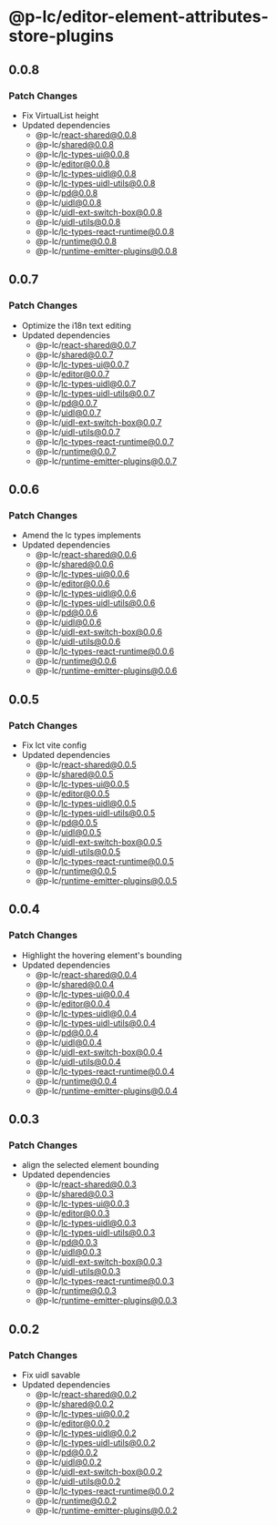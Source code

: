 # @p-lc/editor-element-attributes-store-plugins

## 0.0.8

### Patch Changes

- Fix VirtualList height
- Updated dependencies
  - @p-lc/react-shared@0.0.8
  - @p-lc/shared@0.0.8
  - @p-lc/lc-types-ui@0.0.8
  - @p-lc/editor@0.0.8
  - @p-lc/lc-types-uidl@0.0.8
  - @p-lc/lc-types-uidl-utils@0.0.8
  - @p-lc/pd@0.0.8
  - @p-lc/uidl@0.0.8
  - @p-lc/uidl-ext-switch-box@0.0.8
  - @p-lc/uidl-utils@0.0.8
  - @p-lc/lc-types-react-runtime@0.0.8
  - @p-lc/runtime@0.0.8
  - @p-lc/runtime-emitter-plugins@0.0.8

## 0.0.7

### Patch Changes

- Optimize the i18n text editing
- Updated dependencies
  - @p-lc/react-shared@0.0.7
  - @p-lc/shared@0.0.7
  - @p-lc/lc-types-ui@0.0.7
  - @p-lc/editor@0.0.7
  - @p-lc/lc-types-uidl@0.0.7
  - @p-lc/lc-types-uidl-utils@0.0.7
  - @p-lc/pd@0.0.7
  - @p-lc/uidl@0.0.7
  - @p-lc/uidl-ext-switch-box@0.0.7
  - @p-lc/uidl-utils@0.0.7
  - @p-lc/lc-types-react-runtime@0.0.7
  - @p-lc/runtime@0.0.7
  - @p-lc/runtime-emitter-plugins@0.0.7

## 0.0.6

### Patch Changes

- Amend the lc types implements
- Updated dependencies
  - @p-lc/react-shared@0.0.6
  - @p-lc/shared@0.0.6
  - @p-lc/lc-types-ui@0.0.6
  - @p-lc/editor@0.0.6
  - @p-lc/lc-types-uidl@0.0.6
  - @p-lc/lc-types-uidl-utils@0.0.6
  - @p-lc/pd@0.0.6
  - @p-lc/uidl@0.0.6
  - @p-lc/uidl-ext-switch-box@0.0.6
  - @p-lc/uidl-utils@0.0.6
  - @p-lc/lc-types-react-runtime@0.0.6
  - @p-lc/runtime@0.0.6
  - @p-lc/runtime-emitter-plugins@0.0.6

## 0.0.5

### Patch Changes

- Fix lct vite config
- Updated dependencies
  - @p-lc/react-shared@0.0.5
  - @p-lc/shared@0.0.5
  - @p-lc/lc-types-ui@0.0.5
  - @p-lc/editor@0.0.5
  - @p-lc/lc-types-uidl@0.0.5
  - @p-lc/lc-types-uidl-utils@0.0.5
  - @p-lc/pd@0.0.5
  - @p-lc/uidl@0.0.5
  - @p-lc/uidl-ext-switch-box@0.0.5
  - @p-lc/uidl-utils@0.0.5
  - @p-lc/lc-types-react-runtime@0.0.5
  - @p-lc/runtime@0.0.5
  - @p-lc/runtime-emitter-plugins@0.0.5

## 0.0.4

### Patch Changes

- Highlight the hovering element's bounding
- Updated dependencies
  - @p-lc/react-shared@0.0.4
  - @p-lc/shared@0.0.4
  - @p-lc/lc-types-ui@0.0.4
  - @p-lc/editor@0.0.4
  - @p-lc/lc-types-uidl@0.0.4
  - @p-lc/lc-types-uidl-utils@0.0.4
  - @p-lc/pd@0.0.4
  - @p-lc/uidl@0.0.4
  - @p-lc/uidl-ext-switch-box@0.0.4
  - @p-lc/uidl-utils@0.0.4
  - @p-lc/lc-types-react-runtime@0.0.4
  - @p-lc/runtime@0.0.4
  - @p-lc/runtime-emitter-plugins@0.0.4

## 0.0.3

### Patch Changes

- align the selected element bounding
- Updated dependencies
  - @p-lc/react-shared@0.0.3
  - @p-lc/shared@0.0.3
  - @p-lc/lc-types-ui@0.0.3
  - @p-lc/editor@0.0.3
  - @p-lc/lc-types-uidl@0.0.3
  - @p-lc/lc-types-uidl-utils@0.0.3
  - @p-lc/pd@0.0.3
  - @p-lc/uidl@0.0.3
  - @p-lc/uidl-ext-switch-box@0.0.3
  - @p-lc/uidl-utils@0.0.3
  - @p-lc/lc-types-react-runtime@0.0.3
  - @p-lc/runtime@0.0.3
  - @p-lc/runtime-emitter-plugins@0.0.3

## 0.0.2

### Patch Changes

- Fix uidl savable
- Updated dependencies
  - @p-lc/react-shared@0.0.2
  - @p-lc/shared@0.0.2
  - @p-lc/lc-types-ui@0.0.2
  - @p-lc/editor@0.0.2
  - @p-lc/lc-types-uidl@0.0.2
  - @p-lc/lc-types-uidl-utils@0.0.2
  - @p-lc/pd@0.0.2
  - @p-lc/uidl@0.0.2
  - @p-lc/uidl-ext-switch-box@0.0.2
  - @p-lc/uidl-utils@0.0.2
  - @p-lc/lc-types-react-runtime@0.0.2
  - @p-lc/runtime@0.0.2
  - @p-lc/runtime-emitter-plugins@0.0.2
